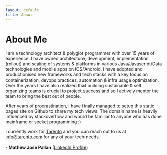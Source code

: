 ```yaml
---
layout: default
title: About 
---
```


<div class="post">
	<h1 class="pageTitle">About Me</h1>
	<p class="intro">
		I am a technology architect & polyglot programmer with over 15 years of experience. I have owned architecture, development, implementation (rollout) and scaling of systems & platforms in various Java/Javascript/Data technologies and mobile apps on IOS/Android. I have adopted and productionised new frameworks and tech stacks with a key focus on containerization, devops practices, automation & infra usage optimization. Over the years I have also realized that building sustainable & self organizing teams is crucial to project success and so I actively mentor the team to bring the best out of people.
	</p>
<p>
	After years of procrastination, I have finally managed to setup this static pages site on Github to share my tech views. The domain name is heavily influenced by stackoverflow and would be familiar to anyone who has done mainframe or socket programming :)
</p>

<p>
	I currently work for <a href="https://www.tarento.com" target="_blank">Tarento</a> and you can reach out to us at <a href="mailto:info@tarento.com">info@tarento.com</a> for any of your tech needs.<br><br>
	<strong>- Mathew Jose Pallan</strong> (<a href="https://www.linkedin.com/in/mathew-pallan-5823a46/" target="_blank">LinkedIn Profile</a>)
</p>

</div>

